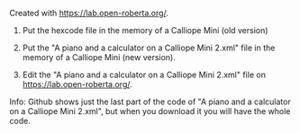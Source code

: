 Created with https://lab.open-roberta.org/.

1. Put the hexcode file in the memory of a Calliope Mini (old version)

3. Put the "A piano and a calculator on a Calliope Mini 2.xml" file in the memory of a Calliope Mini (new version).

4. Edit the "A piano and a calculator on a Calliope Mini 2.xml" file on https://lab.open-roberta.org/.

Info: Github shows just the last part of the code of "A piano and a calculator on a Calliope Mini 2.xml", but when you download it you will have the whole code.
